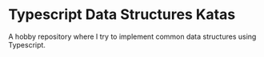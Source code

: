 # Typescript Data Structures Katas

A hobby repository where I try to implement common data structures using Typescript. 
